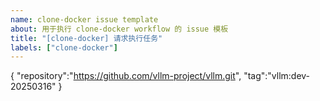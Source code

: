 ```yaml
---
name: clone-docker issue template
about: 用于执行 clone-docker workflow 的 issue 模板
title: "[clone-docker] 请求执行任务"
labels: ["clone-docker"]
---
```


{
  "repository":"https://github.com/vllm-project/vllm.git",
  "tag":"vllm:dev-20250316"
}
